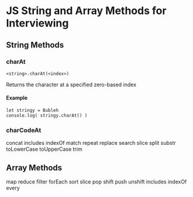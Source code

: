 # JS String and Array Methods for Interviewing

## String Methods

### <strong>charAt</strong>
```
<string>.charAt(<index>)
```
Returns the character at a specified zero-based index

#### Example
```
let stringy = Bubleh
console.log( stringy.charAt() )
```


### charCodeAt
concat
includes
indexOf
match
repeat
replace
search
slice
split
substr
toLowerCase
toUpperCase
trim





## Array Methods

map
reduce
filter
forEach
sort
slice
pop
shift
push
unshift
includes
indexOf
every
